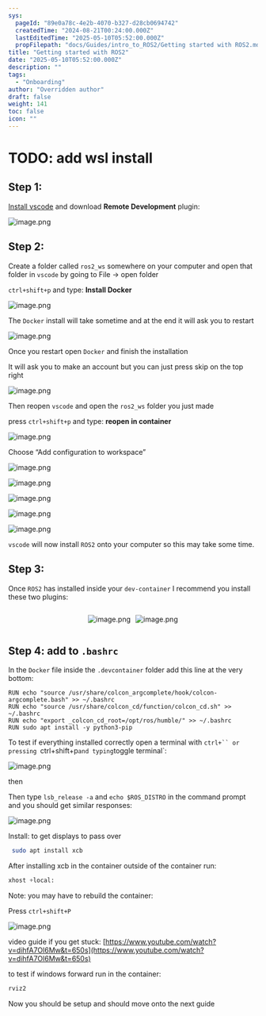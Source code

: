 ```yaml
---
sys:
  pageId: "89e0a78c-4e2b-4070-b327-d28cb0694742"
  createdTime: "2024-08-21T00:24:00.000Z"
  lastEditedTime: "2025-05-10T05:52:00.000Z"
  propFilepath: "docs/Guides/intro_to_ROS2/Getting started with ROS2.md"
title: "Getting started with ROS2"
date: "2025-05-10T05:52:00.000Z"
description: ""
tags:
  - "Onboarding"
author: "Overridden author"
draft: false
weight: 141
toc: false
icon: ""
---
```


# TODO: add wsl install

## Step 1:

[Install vscode](https://code.visualstudio.com/download) and download **Remote Development** plugin:

![image.png](https://prod-files-secure.s3.us-west-2.amazonaws.com/d518164a-d88e-44d1-a4ee-3adb3bd8bce0/efb52993-1881-4a40-b95e-6f020334f022/image.png?X-Amz-Algorithm=AWS4-HMAC-SHA256&X-Amz-Content-Sha256=UNSIGNED-PAYLOAD&X-Amz-Credential=ASIAZI2LB4664BSX6LUZ%2F20250525%2Fus-west-2%2Fs3%2Faws4_request&X-Amz-Date=20250525T200840Z&X-Amz-Expires=3600&X-Amz-Security-Token=IQoJb3JpZ2luX2VjEGsaCXVzLXdlc3QtMiJHMEUCID%2BBOOQ4Cb%2FHhWCwUEtWn1vj5yXnvOAuylVSXJBFAzqUAiEAy0Q%2BHNtdcMt0rBVWCMZpIhNAcPalEonrCM1cA%2Fa8pggq%2FwMINBAAGgw2Mzc0MjMxODM4MDUiDFVBz%2BDOHZmrvM0wSCrcA2YDwfv5MAk7m6MCYMh%2FohdLwtXcQbOaZydO0Ba36qRRBhAlv7h2szwjnoD3wRin2TzreO%2FT0YZgPLijBO2zw%2B5cNJTFJLCU8Xfd2ZKKRQVX1d3kZH7%2B4ZuOV%2BFwW61Axe3fbYnLTETv2SiEeBuwPcc0XwxIjfxtmvABLu9O%2BqiqFBac2UI5yjrOjc2bsMi3Gl%2BgFRHLUTD4dwuEzlSAQa%2B7e6qgSZBJ%2B4%2FMdePNf6igIvQgP%2F669mb7Q9lWzV8GXqFaDj3XeGNhKXaKzFUErkbG1hgTlKf7mWXbki30Npca2k40qRxkow0r4DrC%2FGz%2BB9sL8NcBnGOWOUKCupTsedU%2Fz4rGkftA%2BO2hXkdviGt5WcDKqMOgPCN24hql52N0r6DmToGmCZitL1HA77isQAXnN%2BHlP7PDB8H5sjHxTxCp3mTHNEzcv9uuT9FfMrIpu%2FBpt7SHzAEX%2B%2FnMJk5jRw225nsgv27m4evi8bQQOWTEAeBDB%2F1qMfu7c8EdwAYKrre8F9PMUrSinmmEAmTrX5G%2Fc6tIaiMI0%2FPrkr2bkBqM4pTOLcupZuptalDB9m2qHxzDkPG%2BqIVX%2B7Z4bBcCn9LHV6YVQj9IyvhS5omVsqKVb3CdXMj7y5q7qTcfMMTFzcEGOqUB0%2BDGDtTXRoVp3DeIYUSAiMjMzTTWNqBerB%2FYKc6UjRj9l3vzZlCDRz4mqd1UOuwKLSdU665YCEtTY13yH2ZUL3A8%2FRzSwwl6%2FudaukcEFmWGrZF%2FrJJyKh%2BxFEMe%2FszG3H1No816gWKtXbJYSOWQavnLd3ZglLc49m39xjfsk2Jr7LAv9kPWPUQ26%2BYjW6591TM%2BrU1E2CnaC8KUVXa8KxqpGnNQ&X-Amz-Signature=854f35e3d4a0075590bb55fe53e3f5ce132357bd79b93f06819498153460d502&X-Amz-SignedHeaders=host&x-id=GetObject)

## Step 2:

Create a folder called `ros2_ws` somewhere on your computer and open that folder in `vscode` by going to File → open folder 

`ctrl+shift+p` and type: **Install Docker**

![image.png](https://prod-files-secure.s3.us-west-2.amazonaws.com/d518164a-d88e-44d1-a4ee-3adb3bd8bce0/2269dc0e-1cd5-47ff-bceb-c04ad9b2eab0/image.png?X-Amz-Algorithm=AWS4-HMAC-SHA256&X-Amz-Content-Sha256=UNSIGNED-PAYLOAD&X-Amz-Credential=ASIAZI2LB4664BSX6LUZ%2F20250525%2Fus-west-2%2Fs3%2Faws4_request&X-Amz-Date=20250525T200840Z&X-Amz-Expires=3600&X-Amz-Security-Token=IQoJb3JpZ2luX2VjEGsaCXVzLXdlc3QtMiJHMEUCID%2BBOOQ4Cb%2FHhWCwUEtWn1vj5yXnvOAuylVSXJBFAzqUAiEAy0Q%2BHNtdcMt0rBVWCMZpIhNAcPalEonrCM1cA%2Fa8pggq%2FwMINBAAGgw2Mzc0MjMxODM4MDUiDFVBz%2BDOHZmrvM0wSCrcA2YDwfv5MAk7m6MCYMh%2FohdLwtXcQbOaZydO0Ba36qRRBhAlv7h2szwjnoD3wRin2TzreO%2FT0YZgPLijBO2zw%2B5cNJTFJLCU8Xfd2ZKKRQVX1d3kZH7%2B4ZuOV%2BFwW61Axe3fbYnLTETv2SiEeBuwPcc0XwxIjfxtmvABLu9O%2BqiqFBac2UI5yjrOjc2bsMi3Gl%2BgFRHLUTD4dwuEzlSAQa%2B7e6qgSZBJ%2B4%2FMdePNf6igIvQgP%2F669mb7Q9lWzV8GXqFaDj3XeGNhKXaKzFUErkbG1hgTlKf7mWXbki30Npca2k40qRxkow0r4DrC%2FGz%2BB9sL8NcBnGOWOUKCupTsedU%2Fz4rGkftA%2BO2hXkdviGt5WcDKqMOgPCN24hql52N0r6DmToGmCZitL1HA77isQAXnN%2BHlP7PDB8H5sjHxTxCp3mTHNEzcv9uuT9FfMrIpu%2FBpt7SHzAEX%2B%2FnMJk5jRw225nsgv27m4evi8bQQOWTEAeBDB%2F1qMfu7c8EdwAYKrre8F9PMUrSinmmEAmTrX5G%2Fc6tIaiMI0%2FPrkr2bkBqM4pTOLcupZuptalDB9m2qHxzDkPG%2BqIVX%2B7Z4bBcCn9LHV6YVQj9IyvhS5omVsqKVb3CdXMj7y5q7qTcfMMTFzcEGOqUB0%2BDGDtTXRoVp3DeIYUSAiMjMzTTWNqBerB%2FYKc6UjRj9l3vzZlCDRz4mqd1UOuwKLSdU665YCEtTY13yH2ZUL3A8%2FRzSwwl6%2FudaukcEFmWGrZF%2FrJJyKh%2BxFEMe%2FszG3H1No816gWKtXbJYSOWQavnLd3ZglLc49m39xjfsk2Jr7LAv9kPWPUQ26%2BYjW6591TM%2BrU1E2CnaC8KUVXa8KxqpGnNQ&X-Amz-Signature=165e0a19f8f81c58623fc00c7289f364b70f65c972411aa12b43d0fc7c1ba37c&X-Amz-SignedHeaders=host&x-id=GetObject)

The `Docker` install will take sometime and at the end it will ask you to restart

![image.png](https://prod-files-secure.s3.us-west-2.amazonaws.com/d518164a-d88e-44d1-a4ee-3adb3bd8bce0/ed233f78-be33-4b1f-b89c-9c346c0e961e/image.png?X-Amz-Algorithm=AWS4-HMAC-SHA256&X-Amz-Content-Sha256=UNSIGNED-PAYLOAD&X-Amz-Credential=ASIAZI2LB4664BSX6LUZ%2F20250525%2Fus-west-2%2Fs3%2Faws4_request&X-Amz-Date=20250525T200840Z&X-Amz-Expires=3600&X-Amz-Security-Token=IQoJb3JpZ2luX2VjEGsaCXVzLXdlc3QtMiJHMEUCID%2BBOOQ4Cb%2FHhWCwUEtWn1vj5yXnvOAuylVSXJBFAzqUAiEAy0Q%2BHNtdcMt0rBVWCMZpIhNAcPalEonrCM1cA%2Fa8pggq%2FwMINBAAGgw2Mzc0MjMxODM4MDUiDFVBz%2BDOHZmrvM0wSCrcA2YDwfv5MAk7m6MCYMh%2FohdLwtXcQbOaZydO0Ba36qRRBhAlv7h2szwjnoD3wRin2TzreO%2FT0YZgPLijBO2zw%2B5cNJTFJLCU8Xfd2ZKKRQVX1d3kZH7%2B4ZuOV%2BFwW61Axe3fbYnLTETv2SiEeBuwPcc0XwxIjfxtmvABLu9O%2BqiqFBac2UI5yjrOjc2bsMi3Gl%2BgFRHLUTD4dwuEzlSAQa%2B7e6qgSZBJ%2B4%2FMdePNf6igIvQgP%2F669mb7Q9lWzV8GXqFaDj3XeGNhKXaKzFUErkbG1hgTlKf7mWXbki30Npca2k40qRxkow0r4DrC%2FGz%2BB9sL8NcBnGOWOUKCupTsedU%2Fz4rGkftA%2BO2hXkdviGt5WcDKqMOgPCN24hql52N0r6DmToGmCZitL1HA77isQAXnN%2BHlP7PDB8H5sjHxTxCp3mTHNEzcv9uuT9FfMrIpu%2FBpt7SHzAEX%2B%2FnMJk5jRw225nsgv27m4evi8bQQOWTEAeBDB%2F1qMfu7c8EdwAYKrre8F9PMUrSinmmEAmTrX5G%2Fc6tIaiMI0%2FPrkr2bkBqM4pTOLcupZuptalDB9m2qHxzDkPG%2BqIVX%2B7Z4bBcCn9LHV6YVQj9IyvhS5omVsqKVb3CdXMj7y5q7qTcfMMTFzcEGOqUB0%2BDGDtTXRoVp3DeIYUSAiMjMzTTWNqBerB%2FYKc6UjRj9l3vzZlCDRz4mqd1UOuwKLSdU665YCEtTY13yH2ZUL3A8%2FRzSwwl6%2FudaukcEFmWGrZF%2FrJJyKh%2BxFEMe%2FszG3H1No816gWKtXbJYSOWQavnLd3ZglLc49m39xjfsk2Jr7LAv9kPWPUQ26%2BYjW6591TM%2BrU1E2CnaC8KUVXa8KxqpGnNQ&X-Amz-Signature=7095b1227524545644286f834a3b903e7a35cb8a65c363bf34cd0b1736160f4c&X-Amz-SignedHeaders=host&x-id=GetObject)

Once you restart open `Docker` and finish the installation

It will ask you to make an account but you can just press skip on the top right

![image.png](https://prod-files-secure.s3.us-west-2.amazonaws.com/d518164a-d88e-44d1-a4ee-3adb3bd8bce0/21010ad9-1659-4fd9-9f59-9932a09b2a3d/image.png?X-Amz-Algorithm=AWS4-HMAC-SHA256&X-Amz-Content-Sha256=UNSIGNED-PAYLOAD&X-Amz-Credential=ASIAZI2LB4664BSX6LUZ%2F20250525%2Fus-west-2%2Fs3%2Faws4_request&X-Amz-Date=20250525T200840Z&X-Amz-Expires=3600&X-Amz-Security-Token=IQoJb3JpZ2luX2VjEGsaCXVzLXdlc3QtMiJHMEUCID%2BBOOQ4Cb%2FHhWCwUEtWn1vj5yXnvOAuylVSXJBFAzqUAiEAy0Q%2BHNtdcMt0rBVWCMZpIhNAcPalEonrCM1cA%2Fa8pggq%2FwMINBAAGgw2Mzc0MjMxODM4MDUiDFVBz%2BDOHZmrvM0wSCrcA2YDwfv5MAk7m6MCYMh%2FohdLwtXcQbOaZydO0Ba36qRRBhAlv7h2szwjnoD3wRin2TzreO%2FT0YZgPLijBO2zw%2B5cNJTFJLCU8Xfd2ZKKRQVX1d3kZH7%2B4ZuOV%2BFwW61Axe3fbYnLTETv2SiEeBuwPcc0XwxIjfxtmvABLu9O%2BqiqFBac2UI5yjrOjc2bsMi3Gl%2BgFRHLUTD4dwuEzlSAQa%2B7e6qgSZBJ%2B4%2FMdePNf6igIvQgP%2F669mb7Q9lWzV8GXqFaDj3XeGNhKXaKzFUErkbG1hgTlKf7mWXbki30Npca2k40qRxkow0r4DrC%2FGz%2BB9sL8NcBnGOWOUKCupTsedU%2Fz4rGkftA%2BO2hXkdviGt5WcDKqMOgPCN24hql52N0r6DmToGmCZitL1HA77isQAXnN%2BHlP7PDB8H5sjHxTxCp3mTHNEzcv9uuT9FfMrIpu%2FBpt7SHzAEX%2B%2FnMJk5jRw225nsgv27m4evi8bQQOWTEAeBDB%2F1qMfu7c8EdwAYKrre8F9PMUrSinmmEAmTrX5G%2Fc6tIaiMI0%2FPrkr2bkBqM4pTOLcupZuptalDB9m2qHxzDkPG%2BqIVX%2B7Z4bBcCn9LHV6YVQj9IyvhS5omVsqKVb3CdXMj7y5q7qTcfMMTFzcEGOqUB0%2BDGDtTXRoVp3DeIYUSAiMjMzTTWNqBerB%2FYKc6UjRj9l3vzZlCDRz4mqd1UOuwKLSdU665YCEtTY13yH2ZUL3A8%2FRzSwwl6%2FudaukcEFmWGrZF%2FrJJyKh%2BxFEMe%2FszG3H1No816gWKtXbJYSOWQavnLd3ZglLc49m39xjfsk2Jr7LAv9kPWPUQ26%2BYjW6591TM%2BrU1E2CnaC8KUVXa8KxqpGnNQ&X-Amz-Signature=74a05d426375d5eca5aa0dfdfb0136f94d45300738b8a37d8f6f4324d1d61242&X-Amz-SignedHeaders=host&x-id=GetObject)

Then reopen `vscode` and open the `ros2_ws` folder you just made

press `ctrl+shift+p` and type: **reopen in container**

![image.png](https://prod-files-secure.s3.us-west-2.amazonaws.com/d518164a-d88e-44d1-a4ee-3adb3bd8bce0/4e93b8c2-41ad-488c-8095-c74205196118/image.png?X-Amz-Algorithm=AWS4-HMAC-SHA256&X-Amz-Content-Sha256=UNSIGNED-PAYLOAD&X-Amz-Credential=ASIAZI2LB4664BSX6LUZ%2F20250525%2Fus-west-2%2Fs3%2Faws4_request&X-Amz-Date=20250525T200840Z&X-Amz-Expires=3600&X-Amz-Security-Token=IQoJb3JpZ2luX2VjEGsaCXVzLXdlc3QtMiJHMEUCID%2BBOOQ4Cb%2FHhWCwUEtWn1vj5yXnvOAuylVSXJBFAzqUAiEAy0Q%2BHNtdcMt0rBVWCMZpIhNAcPalEonrCM1cA%2Fa8pggq%2FwMINBAAGgw2Mzc0MjMxODM4MDUiDFVBz%2BDOHZmrvM0wSCrcA2YDwfv5MAk7m6MCYMh%2FohdLwtXcQbOaZydO0Ba36qRRBhAlv7h2szwjnoD3wRin2TzreO%2FT0YZgPLijBO2zw%2B5cNJTFJLCU8Xfd2ZKKRQVX1d3kZH7%2B4ZuOV%2BFwW61Axe3fbYnLTETv2SiEeBuwPcc0XwxIjfxtmvABLu9O%2BqiqFBac2UI5yjrOjc2bsMi3Gl%2BgFRHLUTD4dwuEzlSAQa%2B7e6qgSZBJ%2B4%2FMdePNf6igIvQgP%2F669mb7Q9lWzV8GXqFaDj3XeGNhKXaKzFUErkbG1hgTlKf7mWXbki30Npca2k40qRxkow0r4DrC%2FGz%2BB9sL8NcBnGOWOUKCupTsedU%2Fz4rGkftA%2BO2hXkdviGt5WcDKqMOgPCN24hql52N0r6DmToGmCZitL1HA77isQAXnN%2BHlP7PDB8H5sjHxTxCp3mTHNEzcv9uuT9FfMrIpu%2FBpt7SHzAEX%2B%2FnMJk5jRw225nsgv27m4evi8bQQOWTEAeBDB%2F1qMfu7c8EdwAYKrre8F9PMUrSinmmEAmTrX5G%2Fc6tIaiMI0%2FPrkr2bkBqM4pTOLcupZuptalDB9m2qHxzDkPG%2BqIVX%2B7Z4bBcCn9LHV6YVQj9IyvhS5omVsqKVb3CdXMj7y5q7qTcfMMTFzcEGOqUB0%2BDGDtTXRoVp3DeIYUSAiMjMzTTWNqBerB%2FYKc6UjRj9l3vzZlCDRz4mqd1UOuwKLSdU665YCEtTY13yH2ZUL3A8%2FRzSwwl6%2FudaukcEFmWGrZF%2FrJJyKh%2BxFEMe%2FszG3H1No816gWKtXbJYSOWQavnLd3ZglLc49m39xjfsk2Jr7LAv9kPWPUQ26%2BYjW6591TM%2BrU1E2CnaC8KUVXa8KxqpGnNQ&X-Amz-Signature=96ed7551ddb96664910bc864f9f11d99fa39ef1d563238e0a48079b916c6fb52&X-Amz-SignedHeaders=host&x-id=GetObject)

Choose “Add configuration to workspace”

![image.png](https://prod-files-secure.s3.us-west-2.amazonaws.com/d518164a-d88e-44d1-a4ee-3adb3bd8bce0/9560b282-5060-4989-ba37-97e7b2c22476/image.png?X-Amz-Algorithm=AWS4-HMAC-SHA256&X-Amz-Content-Sha256=UNSIGNED-PAYLOAD&X-Amz-Credential=ASIAZI2LB4664BSX6LUZ%2F20250525%2Fus-west-2%2Fs3%2Faws4_request&X-Amz-Date=20250525T200840Z&X-Amz-Expires=3600&X-Amz-Security-Token=IQoJb3JpZ2luX2VjEGsaCXVzLXdlc3QtMiJHMEUCID%2BBOOQ4Cb%2FHhWCwUEtWn1vj5yXnvOAuylVSXJBFAzqUAiEAy0Q%2BHNtdcMt0rBVWCMZpIhNAcPalEonrCM1cA%2Fa8pggq%2FwMINBAAGgw2Mzc0MjMxODM4MDUiDFVBz%2BDOHZmrvM0wSCrcA2YDwfv5MAk7m6MCYMh%2FohdLwtXcQbOaZydO0Ba36qRRBhAlv7h2szwjnoD3wRin2TzreO%2FT0YZgPLijBO2zw%2B5cNJTFJLCU8Xfd2ZKKRQVX1d3kZH7%2B4ZuOV%2BFwW61Axe3fbYnLTETv2SiEeBuwPcc0XwxIjfxtmvABLu9O%2BqiqFBac2UI5yjrOjc2bsMi3Gl%2BgFRHLUTD4dwuEzlSAQa%2B7e6qgSZBJ%2B4%2FMdePNf6igIvQgP%2F669mb7Q9lWzV8GXqFaDj3XeGNhKXaKzFUErkbG1hgTlKf7mWXbki30Npca2k40qRxkow0r4DrC%2FGz%2BB9sL8NcBnGOWOUKCupTsedU%2Fz4rGkftA%2BO2hXkdviGt5WcDKqMOgPCN24hql52N0r6DmToGmCZitL1HA77isQAXnN%2BHlP7PDB8H5sjHxTxCp3mTHNEzcv9uuT9FfMrIpu%2FBpt7SHzAEX%2B%2FnMJk5jRw225nsgv27m4evi8bQQOWTEAeBDB%2F1qMfu7c8EdwAYKrre8F9PMUrSinmmEAmTrX5G%2Fc6tIaiMI0%2FPrkr2bkBqM4pTOLcupZuptalDB9m2qHxzDkPG%2BqIVX%2B7Z4bBcCn9LHV6YVQj9IyvhS5omVsqKVb3CdXMj7y5q7qTcfMMTFzcEGOqUB0%2BDGDtTXRoVp3DeIYUSAiMjMzTTWNqBerB%2FYKc6UjRj9l3vzZlCDRz4mqd1UOuwKLSdU665YCEtTY13yH2ZUL3A8%2FRzSwwl6%2FudaukcEFmWGrZF%2FrJJyKh%2BxFEMe%2FszG3H1No816gWKtXbJYSOWQavnLd3ZglLc49m39xjfsk2Jr7LAv9kPWPUQ26%2BYjW6591TM%2BrU1E2CnaC8KUVXa8KxqpGnNQ&X-Amz-Signature=69aac8e5aa032bda2c4120864ddb6598c540324c55c6749e69443e61a271991a&X-Amz-SignedHeaders=host&x-id=GetObject)

![image.png](https://prod-files-secure.s3.us-west-2.amazonaws.com/d518164a-d88e-44d1-a4ee-3adb3bd8bce0/2ee63f81-886b-48e8-a553-dc6e5eac99e4/image.png?X-Amz-Algorithm=AWS4-HMAC-SHA256&X-Amz-Content-Sha256=UNSIGNED-PAYLOAD&X-Amz-Credential=ASIAZI2LB4664BSX6LUZ%2F20250525%2Fus-west-2%2Fs3%2Faws4_request&X-Amz-Date=20250525T200840Z&X-Amz-Expires=3600&X-Amz-Security-Token=IQoJb3JpZ2luX2VjEGsaCXVzLXdlc3QtMiJHMEUCID%2BBOOQ4Cb%2FHhWCwUEtWn1vj5yXnvOAuylVSXJBFAzqUAiEAy0Q%2BHNtdcMt0rBVWCMZpIhNAcPalEonrCM1cA%2Fa8pggq%2FwMINBAAGgw2Mzc0MjMxODM4MDUiDFVBz%2BDOHZmrvM0wSCrcA2YDwfv5MAk7m6MCYMh%2FohdLwtXcQbOaZydO0Ba36qRRBhAlv7h2szwjnoD3wRin2TzreO%2FT0YZgPLijBO2zw%2B5cNJTFJLCU8Xfd2ZKKRQVX1d3kZH7%2B4ZuOV%2BFwW61Axe3fbYnLTETv2SiEeBuwPcc0XwxIjfxtmvABLu9O%2BqiqFBac2UI5yjrOjc2bsMi3Gl%2BgFRHLUTD4dwuEzlSAQa%2B7e6qgSZBJ%2B4%2FMdePNf6igIvQgP%2F669mb7Q9lWzV8GXqFaDj3XeGNhKXaKzFUErkbG1hgTlKf7mWXbki30Npca2k40qRxkow0r4DrC%2FGz%2BB9sL8NcBnGOWOUKCupTsedU%2Fz4rGkftA%2BO2hXkdviGt5WcDKqMOgPCN24hql52N0r6DmToGmCZitL1HA77isQAXnN%2BHlP7PDB8H5sjHxTxCp3mTHNEzcv9uuT9FfMrIpu%2FBpt7SHzAEX%2B%2FnMJk5jRw225nsgv27m4evi8bQQOWTEAeBDB%2F1qMfu7c8EdwAYKrre8F9PMUrSinmmEAmTrX5G%2Fc6tIaiMI0%2FPrkr2bkBqM4pTOLcupZuptalDB9m2qHxzDkPG%2BqIVX%2B7Z4bBcCn9LHV6YVQj9IyvhS5omVsqKVb3CdXMj7y5q7qTcfMMTFzcEGOqUB0%2BDGDtTXRoVp3DeIYUSAiMjMzTTWNqBerB%2FYKc6UjRj9l3vzZlCDRz4mqd1UOuwKLSdU665YCEtTY13yH2ZUL3A8%2FRzSwwl6%2FudaukcEFmWGrZF%2FrJJyKh%2BxFEMe%2FszG3H1No816gWKtXbJYSOWQavnLd3ZglLc49m39xjfsk2Jr7LAv9kPWPUQ26%2BYjW6591TM%2BrU1E2CnaC8KUVXa8KxqpGnNQ&X-Amz-Signature=4d3738b3f96b57663ace382080867ba631fa7b45df8da43ef4643733d0432452&X-Amz-SignedHeaders=host&x-id=GetObject)

![image.png](https://prod-files-secure.s3.us-west-2.amazonaws.com/d518164a-d88e-44d1-a4ee-3adb3bd8bce0/ae1580b2-b048-407e-aed9-b584224a7a04/image.png?X-Amz-Algorithm=AWS4-HMAC-SHA256&X-Amz-Content-Sha256=UNSIGNED-PAYLOAD&X-Amz-Credential=ASIAZI2LB4664BSX6LUZ%2F20250525%2Fus-west-2%2Fs3%2Faws4_request&X-Amz-Date=20250525T200840Z&X-Amz-Expires=3600&X-Amz-Security-Token=IQoJb3JpZ2luX2VjEGsaCXVzLXdlc3QtMiJHMEUCID%2BBOOQ4Cb%2FHhWCwUEtWn1vj5yXnvOAuylVSXJBFAzqUAiEAy0Q%2BHNtdcMt0rBVWCMZpIhNAcPalEonrCM1cA%2Fa8pggq%2FwMINBAAGgw2Mzc0MjMxODM4MDUiDFVBz%2BDOHZmrvM0wSCrcA2YDwfv5MAk7m6MCYMh%2FohdLwtXcQbOaZydO0Ba36qRRBhAlv7h2szwjnoD3wRin2TzreO%2FT0YZgPLijBO2zw%2B5cNJTFJLCU8Xfd2ZKKRQVX1d3kZH7%2B4ZuOV%2BFwW61Axe3fbYnLTETv2SiEeBuwPcc0XwxIjfxtmvABLu9O%2BqiqFBac2UI5yjrOjc2bsMi3Gl%2BgFRHLUTD4dwuEzlSAQa%2B7e6qgSZBJ%2B4%2FMdePNf6igIvQgP%2F669mb7Q9lWzV8GXqFaDj3XeGNhKXaKzFUErkbG1hgTlKf7mWXbki30Npca2k40qRxkow0r4DrC%2FGz%2BB9sL8NcBnGOWOUKCupTsedU%2Fz4rGkftA%2BO2hXkdviGt5WcDKqMOgPCN24hql52N0r6DmToGmCZitL1HA77isQAXnN%2BHlP7PDB8H5sjHxTxCp3mTHNEzcv9uuT9FfMrIpu%2FBpt7SHzAEX%2B%2FnMJk5jRw225nsgv27m4evi8bQQOWTEAeBDB%2F1qMfu7c8EdwAYKrre8F9PMUrSinmmEAmTrX5G%2Fc6tIaiMI0%2FPrkr2bkBqM4pTOLcupZuptalDB9m2qHxzDkPG%2BqIVX%2B7Z4bBcCn9LHV6YVQj9IyvhS5omVsqKVb3CdXMj7y5q7qTcfMMTFzcEGOqUB0%2BDGDtTXRoVp3DeIYUSAiMjMzTTWNqBerB%2FYKc6UjRj9l3vzZlCDRz4mqd1UOuwKLSdU665YCEtTY13yH2ZUL3A8%2FRzSwwl6%2FudaukcEFmWGrZF%2FrJJyKh%2BxFEMe%2FszG3H1No816gWKtXbJYSOWQavnLd3ZglLc49m39xjfsk2Jr7LAv9kPWPUQ26%2BYjW6591TM%2BrU1E2CnaC8KUVXa8KxqpGnNQ&X-Amz-Signature=5bf459c0faaeac8c174f07d8f652eb44ffe3066132ed3e4a0fda93d666a26f11&X-Amz-SignedHeaders=host&x-id=GetObject)

![image.png](https://prod-files-secure.s3.us-west-2.amazonaws.com/d518164a-d88e-44d1-a4ee-3adb3bd8bce0/53255b28-f75e-430f-b9e3-c0ac8577e42b/image.png?X-Amz-Algorithm=AWS4-HMAC-SHA256&X-Amz-Content-Sha256=UNSIGNED-PAYLOAD&X-Amz-Credential=ASIAZI2LB4664BSX6LUZ%2F20250525%2Fus-west-2%2Fs3%2Faws4_request&X-Amz-Date=20250525T200840Z&X-Amz-Expires=3600&X-Amz-Security-Token=IQoJb3JpZ2luX2VjEGsaCXVzLXdlc3QtMiJHMEUCID%2BBOOQ4Cb%2FHhWCwUEtWn1vj5yXnvOAuylVSXJBFAzqUAiEAy0Q%2BHNtdcMt0rBVWCMZpIhNAcPalEonrCM1cA%2Fa8pggq%2FwMINBAAGgw2Mzc0MjMxODM4MDUiDFVBz%2BDOHZmrvM0wSCrcA2YDwfv5MAk7m6MCYMh%2FohdLwtXcQbOaZydO0Ba36qRRBhAlv7h2szwjnoD3wRin2TzreO%2FT0YZgPLijBO2zw%2B5cNJTFJLCU8Xfd2ZKKRQVX1d3kZH7%2B4ZuOV%2BFwW61Axe3fbYnLTETv2SiEeBuwPcc0XwxIjfxtmvABLu9O%2BqiqFBac2UI5yjrOjc2bsMi3Gl%2BgFRHLUTD4dwuEzlSAQa%2B7e6qgSZBJ%2B4%2FMdePNf6igIvQgP%2F669mb7Q9lWzV8GXqFaDj3XeGNhKXaKzFUErkbG1hgTlKf7mWXbki30Npca2k40qRxkow0r4DrC%2FGz%2BB9sL8NcBnGOWOUKCupTsedU%2Fz4rGkftA%2BO2hXkdviGt5WcDKqMOgPCN24hql52N0r6DmToGmCZitL1HA77isQAXnN%2BHlP7PDB8H5sjHxTxCp3mTHNEzcv9uuT9FfMrIpu%2FBpt7SHzAEX%2B%2FnMJk5jRw225nsgv27m4evi8bQQOWTEAeBDB%2F1qMfu7c8EdwAYKrre8F9PMUrSinmmEAmTrX5G%2Fc6tIaiMI0%2FPrkr2bkBqM4pTOLcupZuptalDB9m2qHxzDkPG%2BqIVX%2B7Z4bBcCn9LHV6YVQj9IyvhS5omVsqKVb3CdXMj7y5q7qTcfMMTFzcEGOqUB0%2BDGDtTXRoVp3DeIYUSAiMjMzTTWNqBerB%2FYKc6UjRj9l3vzZlCDRz4mqd1UOuwKLSdU665YCEtTY13yH2ZUL3A8%2FRzSwwl6%2FudaukcEFmWGrZF%2FrJJyKh%2BxFEMe%2FszG3H1No816gWKtXbJYSOWQavnLd3ZglLc49m39xjfsk2Jr7LAv9kPWPUQ26%2BYjW6591TM%2BrU1E2CnaC8KUVXa8KxqpGnNQ&X-Amz-Signature=141ea64e8fa8ffaa5aa1467038d213c4ac1527fb0e6e0d4e171a2cd7b706b2ef&X-Amz-SignedHeaders=host&x-id=GetObject)

![image.png](https://prod-files-secure.s3.us-west-2.amazonaws.com/d518164a-d88e-44d1-a4ee-3adb3bd8bce0/7c562767-5af9-4ffb-97d1-327bcdf4ee00/image.png?X-Amz-Algorithm=AWS4-HMAC-SHA256&X-Amz-Content-Sha256=UNSIGNED-PAYLOAD&X-Amz-Credential=ASIAZI2LB4664BSX6LUZ%2F20250525%2Fus-west-2%2Fs3%2Faws4_request&X-Amz-Date=20250525T200840Z&X-Amz-Expires=3600&X-Amz-Security-Token=IQoJb3JpZ2luX2VjEGsaCXVzLXdlc3QtMiJHMEUCID%2BBOOQ4Cb%2FHhWCwUEtWn1vj5yXnvOAuylVSXJBFAzqUAiEAy0Q%2BHNtdcMt0rBVWCMZpIhNAcPalEonrCM1cA%2Fa8pggq%2FwMINBAAGgw2Mzc0MjMxODM4MDUiDFVBz%2BDOHZmrvM0wSCrcA2YDwfv5MAk7m6MCYMh%2FohdLwtXcQbOaZydO0Ba36qRRBhAlv7h2szwjnoD3wRin2TzreO%2FT0YZgPLijBO2zw%2B5cNJTFJLCU8Xfd2ZKKRQVX1d3kZH7%2B4ZuOV%2BFwW61Axe3fbYnLTETv2SiEeBuwPcc0XwxIjfxtmvABLu9O%2BqiqFBac2UI5yjrOjc2bsMi3Gl%2BgFRHLUTD4dwuEzlSAQa%2B7e6qgSZBJ%2B4%2FMdePNf6igIvQgP%2F669mb7Q9lWzV8GXqFaDj3XeGNhKXaKzFUErkbG1hgTlKf7mWXbki30Npca2k40qRxkow0r4DrC%2FGz%2BB9sL8NcBnGOWOUKCupTsedU%2Fz4rGkftA%2BO2hXkdviGt5WcDKqMOgPCN24hql52N0r6DmToGmCZitL1HA77isQAXnN%2BHlP7PDB8H5sjHxTxCp3mTHNEzcv9uuT9FfMrIpu%2FBpt7SHzAEX%2B%2FnMJk5jRw225nsgv27m4evi8bQQOWTEAeBDB%2F1qMfu7c8EdwAYKrre8F9PMUrSinmmEAmTrX5G%2Fc6tIaiMI0%2FPrkr2bkBqM4pTOLcupZuptalDB9m2qHxzDkPG%2BqIVX%2B7Z4bBcCn9LHV6YVQj9IyvhS5omVsqKVb3CdXMj7y5q7qTcfMMTFzcEGOqUB0%2BDGDtTXRoVp3DeIYUSAiMjMzTTWNqBerB%2FYKc6UjRj9l3vzZlCDRz4mqd1UOuwKLSdU665YCEtTY13yH2ZUL3A8%2FRzSwwl6%2FudaukcEFmWGrZF%2FrJJyKh%2BxFEMe%2FszG3H1No816gWKtXbJYSOWQavnLd3ZglLc49m39xjfsk2Jr7LAv9kPWPUQ26%2BYjW6591TM%2BrU1E2CnaC8KUVXa8KxqpGnNQ&X-Amz-Signature=2de239d04ec7c8eccb19c1979282b8216abbc55fd4632e8d8816b7f0a339cc7b&X-Amz-SignedHeaders=host&x-id=GetObject)

`vscode` will now install `ROS2` onto your computer so this may take some time.

## Step 3:

Once `ROS2` has installed inside your `dev-container` I recommend you install these two plugins:

<div style="display: flex;flex-direction: row; column-gap:10px; max-width: 630px;justify-content: center;">
<div>

![image.png](https://prod-files-secure.s3.us-west-2.amazonaws.com/d518164a-d88e-44d1-a4ee-3adb3bd8bce0/3fc3d550-5a54-4ba1-ba6b-faa01cdb7369/image.png?X-Amz-Algorithm=AWS4-HMAC-SHA256&X-Amz-Content-Sha256=UNSIGNED-PAYLOAD&X-Amz-Credential=ASIAZI2LB4662WUMZJFY%2F20250525%2Fus-west-2%2Fs3%2Faws4_request&X-Amz-Date=20250525T200843Z&X-Amz-Expires=3600&X-Amz-Security-Token=IQoJb3JpZ2luX2VjEGsaCXVzLXdlc3QtMiJGMEQCIB1CYuhPh1R4CTmxAWPC6r0bVoTLHMgzsnQXRjwKuW9xAiB4AoEdL3YjCijEf9R3FbQ6Qj%2BXM9fktjC0qooW2NygqSr%2FAwg0EAAaDDYzNzQyMzE4MzgwNSIM79qqqsj%2BviupJye4KtwDHhqzn%2FYiiokYecGdhH19SxnoQcZ8dVKJx3vUAZfTHqSDKnhjdFkm1Y%2FvEko2IemINStPMVAYGcqdu7PveifgGseNr7PhXkbzHRZ%2BXglkQgIgT75kd7cCjrJUYvoWf1YvlOfzMDJ%2Fb1zS0AAehwwrshP46VTcbNeNcQVo6KFuGy5UsCXXFvMDCXUDQcXUrgmiSwE9LaqgfHNoF7EWGtm%2Bs%2B8FOe2%2FYi0MFxnwL%2FKePb5Ljx%2FPsTMmn3XCB7A8zPI8fbwU5EDGrxTz7fpYx8z7cwjuucUgpauwqWrtamzMWmuA%2FKHVqITyq78JwAv6ChjIFnc9XADlWBoJubNNIbQqemIxFEEjNeVOZKNmbNtHkOOPtBOIJkzX3CRolszOTsV5%2BFglQ5mK9DrI%2FUGWhg0cnk5yDUXWp1iH556tCllCR%2B2GY23ZxQEgqErjMQqKuzQ00jcMT0FcVBcoTG7keJANuwfjaWDhryK8f50yj5CNbz4TvcKzvuLUFfSQFtrERE2rwEfZ7RzuOdRfWjzcU%2FKx8fm1oH%2Bk3raYmY5s%2F5zUojKhprdWMYcdVv1OF1Y8YxzgXgII6wh3KO8mpjS8DkCikH68E47K6vYeReFfd%2FeBdcDfxrwQjUiyI2Y15Zkw18XNwQY6pgHx89Byzp%2BvP7y8zbVQrTBBEgD48Kcz%2FTjcbyrFCHOxz3e3YZwye9knUQaW6S1m%2Bhrzhs3V4X8H%2BusDr0Db0EQ76IlHyHf67cM7aOQhdqVCWD4ppGLQ3L5TuKalKE7PNroLpvY4z09tdMxsVLp6x3%2FlSKxmE6fjzwPySA3LDrKOVdRr1YqWNcFQ66NOjoqHFy1NCqbhxlJHvkZkxCvgFSWLVaT5nyrW&X-Amz-Signature=8de58fe0a45ce2fae40e7f432f45f5decb99127b614569422f9adee047bb8b19&X-Amz-SignedHeaders=host&x-id=GetObject)

</div>
<div>

![image.png](https://prod-files-secure.s3.us-west-2.amazonaws.com/d518164a-d88e-44d1-a4ee-3adb3bd8bce0/d994cc66-13c2-4093-a5a3-f84cf4601a82/image.png?X-Amz-Algorithm=AWS4-HMAC-SHA256&X-Amz-Content-Sha256=UNSIGNED-PAYLOAD&X-Amz-Credential=ASIAZI2LB466YMJF6SKZ%2F20250525%2Fus-west-2%2Fs3%2Faws4_request&X-Amz-Date=20250525T200845Z&X-Amz-Expires=3600&X-Amz-Security-Token=IQoJb3JpZ2luX2VjEGsaCXVzLXdlc3QtMiJGMEQCIAvqAbYM2OnCqijM01SCflGMn6TIGT981Yod33shb6OSAiARYVEzjDrNIzjVaYxii%2FdgBY0PeZZFPuUZojD4uiJmLSr%2FAwg0EAAaDDYzNzQyMzE4MzgwNSIMA6B1zSrfM%2FFY%2FDdwKtwDk5cbplejw0DnZP5%2BBZTg3W40aOypJRyBqnXUVmEEg8vSnZiYmVx%2FB0ovTxfStcF%2Baet5ng%2FCmPn2NvsF9AiuNnftcDUWQ6O2l5iwQuJ01%2FW3zQK5kMcN2GvRkbBQ%2FkbCXuymQDYYpAqlEs9ftdHQdOLeDWOpUxjDQxYq%2Fv0uJd%2BR9A1DLHs1G98hAzR27yizoF2APpxdORO2uqK0FHEPQ4TlSRstl%2B8o9AEB0%2BaLesLEqQho315j1XfOzHcMmpcN0S3PNOk7HFEpXfoGz9d4luXjPNJSopUTA0%2BGK3%2BsbCFeSD3qFXcNXNJyBeC3gOMFgIdnWGUOkj0aP8SbJzR6DfsJpWLS6LVMBj7oVLAb56eR9a2P956aOACGN25lfZpEm%2FyVoCCZhB7B3MDUUOC3C%2BdoPnPexFmztpmxqGMVTqaUFBViJvNqayDbwNbKRbJSLmpyDhX34%2BLqSxKhKU%2Btkk0op%2FkkGMX8OnYxGE15414g5vg2sinjJuN%2BHbOAJ5SMGL%2Fzle8L70n4iA3ueVLburtIzVILcBeCR4AILAiE%2FR60vZbiVdL0Pz4%2FLqZfToT06X8Q5tw4hZAEqOEQu%2BVIzHTI0JXLgxCaI0NwcbByu8uQH7tQsvumYwXQTlgwnMXNwQY6pgGcq2%2FQxHRte3Bpid5seG6iMjFFzFODKOHI7Q1MJXK4iNQYqyZAjbnenlIlPwuwC%2FE56Yw3t3rZbWSyFC6Z9XjsmoOSxKTOXmMrM%2F3kDmFzDwZqrSA0awa38SWvPdFASRnokbwcXj75S%2FeBr%2Fplvh1j0GoLumyZZsQGxHfFMttpgu66OtjVd14EjZ0PLeErYpHZZqsw1IP56twSVy%2FO1v5CoDXRSHBr&X-Amz-Signature=45105b310ac4262e26bf04e16f5d7689b2331b65ad27492cf0e9c6404cd6ee31&X-Amz-SignedHeaders=host&x-id=GetObject)

</div>
</div>

## Step 4: add to `.bashrc`

In the `Docker` file inside the `.devcontainer` folder add this line at the very bottom: 

```docker
RUN echo "source /usr/share/colcon_argcomplete/hook/colcon-argcomplete.bash" >> ~/.bashrc
RUN echo "source /usr/share/colcon_cd/function/colcon_cd.sh" >> ~/.bashrc
RUN echo "export _colcon_cd_root=/opt/ros/humble/" >> ~/.bashrc
RUN sudo apt install -y python3-pip 
```

To test if everything installed correctly open a terminal with `ctrl+`` or pressing `ctrl+shift+p` and typing `toggle terminal`:

![image.png](https://prod-files-secure.s3.us-west-2.amazonaws.com/d518164a-d88e-44d1-a4ee-3adb3bd8bce0/6a4943d8-b04e-4c02-9a58-775f3384d1a5/image.png?X-Amz-Algorithm=AWS4-HMAC-SHA256&X-Amz-Content-Sha256=UNSIGNED-PAYLOAD&X-Amz-Credential=ASIAZI2LB4664BSX6LUZ%2F20250525%2Fus-west-2%2Fs3%2Faws4_request&X-Amz-Date=20250525T200840Z&X-Amz-Expires=3600&X-Amz-Security-Token=IQoJb3JpZ2luX2VjEGsaCXVzLXdlc3QtMiJHMEUCID%2BBOOQ4Cb%2FHhWCwUEtWn1vj5yXnvOAuylVSXJBFAzqUAiEAy0Q%2BHNtdcMt0rBVWCMZpIhNAcPalEonrCM1cA%2Fa8pggq%2FwMINBAAGgw2Mzc0MjMxODM4MDUiDFVBz%2BDOHZmrvM0wSCrcA2YDwfv5MAk7m6MCYMh%2FohdLwtXcQbOaZydO0Ba36qRRBhAlv7h2szwjnoD3wRin2TzreO%2FT0YZgPLijBO2zw%2B5cNJTFJLCU8Xfd2ZKKRQVX1d3kZH7%2B4ZuOV%2BFwW61Axe3fbYnLTETv2SiEeBuwPcc0XwxIjfxtmvABLu9O%2BqiqFBac2UI5yjrOjc2bsMi3Gl%2BgFRHLUTD4dwuEzlSAQa%2B7e6qgSZBJ%2B4%2FMdePNf6igIvQgP%2F669mb7Q9lWzV8GXqFaDj3XeGNhKXaKzFUErkbG1hgTlKf7mWXbki30Npca2k40qRxkow0r4DrC%2FGz%2BB9sL8NcBnGOWOUKCupTsedU%2Fz4rGkftA%2BO2hXkdviGt5WcDKqMOgPCN24hql52N0r6DmToGmCZitL1HA77isQAXnN%2BHlP7PDB8H5sjHxTxCp3mTHNEzcv9uuT9FfMrIpu%2FBpt7SHzAEX%2B%2FnMJk5jRw225nsgv27m4evi8bQQOWTEAeBDB%2F1qMfu7c8EdwAYKrre8F9PMUrSinmmEAmTrX5G%2Fc6tIaiMI0%2FPrkr2bkBqM4pTOLcupZuptalDB9m2qHxzDkPG%2BqIVX%2B7Z4bBcCn9LHV6YVQj9IyvhS5omVsqKVb3CdXMj7y5q7qTcfMMTFzcEGOqUB0%2BDGDtTXRoVp3DeIYUSAiMjMzTTWNqBerB%2FYKc6UjRj9l3vzZlCDRz4mqd1UOuwKLSdU665YCEtTY13yH2ZUL3A8%2FRzSwwl6%2FudaukcEFmWGrZF%2FrJJyKh%2BxFEMe%2FszG3H1No816gWKtXbJYSOWQavnLd3ZglLc49m39xjfsk2Jr7LAv9kPWPUQ26%2BYjW6591TM%2BrU1E2CnaC8KUVXa8KxqpGnNQ&X-Amz-Signature=031aed5cbde1be71b54a20fe890cb45118d0c85703ecdcf2cc65ded3337806d4&X-Amz-SignedHeaders=host&x-id=GetObject)

then 

Then type `lsb_release -a` and `echo $ROS_DISTRO` in the command prompt and you should get similar responses:

![image.png](https://prod-files-secure.s3.us-west-2.amazonaws.com/d518164a-d88e-44d1-a4ee-3adb3bd8bce0/3e635dec-a805-4e85-8b9e-d000e5b71a4e/image.png?X-Amz-Algorithm=AWS4-HMAC-SHA256&X-Amz-Content-Sha256=UNSIGNED-PAYLOAD&X-Amz-Credential=ASIAZI2LB4664BSX6LUZ%2F20250525%2Fus-west-2%2Fs3%2Faws4_request&X-Amz-Date=20250525T200840Z&X-Amz-Expires=3600&X-Amz-Security-Token=IQoJb3JpZ2luX2VjEGsaCXVzLXdlc3QtMiJHMEUCID%2BBOOQ4Cb%2FHhWCwUEtWn1vj5yXnvOAuylVSXJBFAzqUAiEAy0Q%2BHNtdcMt0rBVWCMZpIhNAcPalEonrCM1cA%2Fa8pggq%2FwMINBAAGgw2Mzc0MjMxODM4MDUiDFVBz%2BDOHZmrvM0wSCrcA2YDwfv5MAk7m6MCYMh%2FohdLwtXcQbOaZydO0Ba36qRRBhAlv7h2szwjnoD3wRin2TzreO%2FT0YZgPLijBO2zw%2B5cNJTFJLCU8Xfd2ZKKRQVX1d3kZH7%2B4ZuOV%2BFwW61Axe3fbYnLTETv2SiEeBuwPcc0XwxIjfxtmvABLu9O%2BqiqFBac2UI5yjrOjc2bsMi3Gl%2BgFRHLUTD4dwuEzlSAQa%2B7e6qgSZBJ%2B4%2FMdePNf6igIvQgP%2F669mb7Q9lWzV8GXqFaDj3XeGNhKXaKzFUErkbG1hgTlKf7mWXbki30Npca2k40qRxkow0r4DrC%2FGz%2BB9sL8NcBnGOWOUKCupTsedU%2Fz4rGkftA%2BO2hXkdviGt5WcDKqMOgPCN24hql52N0r6DmToGmCZitL1HA77isQAXnN%2BHlP7PDB8H5sjHxTxCp3mTHNEzcv9uuT9FfMrIpu%2FBpt7SHzAEX%2B%2FnMJk5jRw225nsgv27m4evi8bQQOWTEAeBDB%2F1qMfu7c8EdwAYKrre8F9PMUrSinmmEAmTrX5G%2Fc6tIaiMI0%2FPrkr2bkBqM4pTOLcupZuptalDB9m2qHxzDkPG%2BqIVX%2B7Z4bBcCn9LHV6YVQj9IyvhS5omVsqKVb3CdXMj7y5q7qTcfMMTFzcEGOqUB0%2BDGDtTXRoVp3DeIYUSAiMjMzTTWNqBerB%2FYKc6UjRj9l3vzZlCDRz4mqd1UOuwKLSdU665YCEtTY13yH2ZUL3A8%2FRzSwwl6%2FudaukcEFmWGrZF%2FrJJyKh%2BxFEMe%2FszG3H1No816gWKtXbJYSOWQavnLd3ZglLc49m39xjfsk2Jr7LAv9kPWPUQ26%2BYjW6591TM%2BrU1E2CnaC8KUVXa8KxqpGnNQ&X-Amz-Signature=8edbf07971add84934421d0118899543b33f72b11f140f971cb9c9d38dde4b36&X-Amz-SignedHeaders=host&x-id=GetObject)

Install:  to get displays to pass over

```bash
 sudo apt install xcb
```

After installing xcb in the container outside of the container run:

```python
xhost +local:
```

Note: you may have to rebuild the container:

Press `ctrl+shift+P`

![image.png](https://prod-files-secure.s3.us-west-2.amazonaws.com/d518164a-d88e-44d1-a4ee-3adb3bd8bce0/6c2be660-2618-4c38-9c26-53554f7a0b7b/image.png?X-Amz-Algorithm=AWS4-HMAC-SHA256&X-Amz-Content-Sha256=UNSIGNED-PAYLOAD&X-Amz-Credential=ASIAZI2LB4664BSX6LUZ%2F20250525%2Fus-west-2%2Fs3%2Faws4_request&X-Amz-Date=20250525T200840Z&X-Amz-Expires=3600&X-Amz-Security-Token=IQoJb3JpZ2luX2VjEGsaCXVzLXdlc3QtMiJHMEUCID%2BBOOQ4Cb%2FHhWCwUEtWn1vj5yXnvOAuylVSXJBFAzqUAiEAy0Q%2BHNtdcMt0rBVWCMZpIhNAcPalEonrCM1cA%2Fa8pggq%2FwMINBAAGgw2Mzc0MjMxODM4MDUiDFVBz%2BDOHZmrvM0wSCrcA2YDwfv5MAk7m6MCYMh%2FohdLwtXcQbOaZydO0Ba36qRRBhAlv7h2szwjnoD3wRin2TzreO%2FT0YZgPLijBO2zw%2B5cNJTFJLCU8Xfd2ZKKRQVX1d3kZH7%2B4ZuOV%2BFwW61Axe3fbYnLTETv2SiEeBuwPcc0XwxIjfxtmvABLu9O%2BqiqFBac2UI5yjrOjc2bsMi3Gl%2BgFRHLUTD4dwuEzlSAQa%2B7e6qgSZBJ%2B4%2FMdePNf6igIvQgP%2F669mb7Q9lWzV8GXqFaDj3XeGNhKXaKzFUErkbG1hgTlKf7mWXbki30Npca2k40qRxkow0r4DrC%2FGz%2BB9sL8NcBnGOWOUKCupTsedU%2Fz4rGkftA%2BO2hXkdviGt5WcDKqMOgPCN24hql52N0r6DmToGmCZitL1HA77isQAXnN%2BHlP7PDB8H5sjHxTxCp3mTHNEzcv9uuT9FfMrIpu%2FBpt7SHzAEX%2B%2FnMJk5jRw225nsgv27m4evi8bQQOWTEAeBDB%2F1qMfu7c8EdwAYKrre8F9PMUrSinmmEAmTrX5G%2Fc6tIaiMI0%2FPrkr2bkBqM4pTOLcupZuptalDB9m2qHxzDkPG%2BqIVX%2B7Z4bBcCn9LHV6YVQj9IyvhS5omVsqKVb3CdXMj7y5q7qTcfMMTFzcEGOqUB0%2BDGDtTXRoVp3DeIYUSAiMjMzTTWNqBerB%2FYKc6UjRj9l3vzZlCDRz4mqd1UOuwKLSdU665YCEtTY13yH2ZUL3A8%2FRzSwwl6%2FudaukcEFmWGrZF%2FrJJyKh%2BxFEMe%2FszG3H1No816gWKtXbJYSOWQavnLd3ZglLc49m39xjfsk2Jr7LAv9kPWPUQ26%2BYjW6591TM%2BrU1E2CnaC8KUVXa8KxqpGnNQ&X-Amz-Signature=40e128683aa04cfec5ac9963fedc7e98898f9f014658c143fe10f218cf8f2aa5&X-Amz-SignedHeaders=host&x-id=GetObject)

video guide if you get stuck: [https://www.youtube.com/watch?v=dihfA7Ol6Mw&t=650s](https://www.youtube.com/watch?v=dihfA7Ol6Mw&t=650s)

to test if windows forward run in the container:

```bash
rviz2
```

Now you should be setup and should move onto the next guide 
